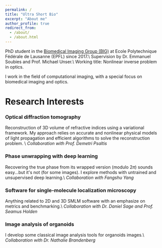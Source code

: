 ```yaml
---
permalink: /
title: "Ultra Short Bio"
excerpt: "About me"
author_profile: true
redirect_from: 
  - /about/
  - /about.html
---
```




PhD student in the [Biomedical Imaging Group (BIG)](http://bigwww.epfl.ch) at Ecole Polytechnique Fédérale de Lausanne (EPFL) since 2017.\\
Supervision by Dr. Emmanuel Soubies and Prof. Michael Unser.\\
Working title: Nonlinear inverse problem in optics.

I work in the field of computational imaging, with a special focus on biomedical imaging and optics.


# Research Interests

### Optical diffraction tomography
Reconstruction of 3D volume of refractive indices using a variational framework.
My approach relies on accurate and nonlinear physical models of light propagation and efficient algorithms to solve the reconstruction problem.
\\
*Collaboration with Prof. Demetri Psaltis*

### Phase unwrapping with deep learning
Recovering the true phase from its wrapped version (modulo 2$\pi$) sounds easy...but it's not (for some images). I explore methods with untrained and unsupervised deep learning.\\
*Collaboration with Fangshu Yang*

### Software for single-molecule localization microscopy
Anything related to 2D and 3D SMLM software with an emphasize on metrics and benchmarking.\\
*Collaboration with Dr. Daniel Sage and Prof. Seamus Holden*

### Image analysis of organoids
I develop some classical image analysis tools for organoids images.\\
*Collaboration with Dr. Nathalie Brandenberg*

<!--

Yep
======


Yup Yup
======

1. Useless list
1. yep


Another Yup
------
Yep
-->

